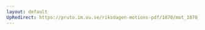 ```yaml
---
layout: default
UpRedirect: https://pruto.im.uu.se/riksdagen-motions-pdf/1870/mot_1870__ak__202/mot_1870__ak__202-001.pdf
---
```

